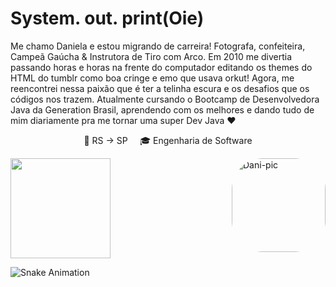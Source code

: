 # System. out. print(Oie)
 Me chamo Daniela e estou migrando de carreira! Fotografa, confeiteira, Campeã Gaúcha & Instrutora de Tiro com Arco. Em 2010 me divertia passando horas e horas na frente do computador editando os themes do HTML do tumblr como boa cringe e emo que usava orkut! Agora, me reencontrei nessa paixão que é ter a telinha escura e os desafios que os códigos nos trazem. Atualmente cursando o Bootcamp de Desenvolvedora Java da Generation Brasil, aprendendo com os melhores e dando tudo de mim diariamente pra me tornar uma super Dev Java ♥ 

  <p align="center">
    🚀  RS → SP  &nbsp; &nbsp; 🎓 Engenharia de Software 
  </p>
  <img align="right" alt="Dani-pic" height="150" style="border-radius:50px;" src="https://i.im.ge/2022/01/25/X7Bugy.png">
</div>
 
  <a href="https://github.com/danigoulart">
    <img height="160em" src="https://github-readme-stats.vercel.app/api?username=danigoulart&theme=dracula&show_icons=true" />
  </a>
  



![Snake Animation](https://github.com/danigoulart/danigoulart/blob/output/github-contribution-grid-snake.svg)
  
  ##
